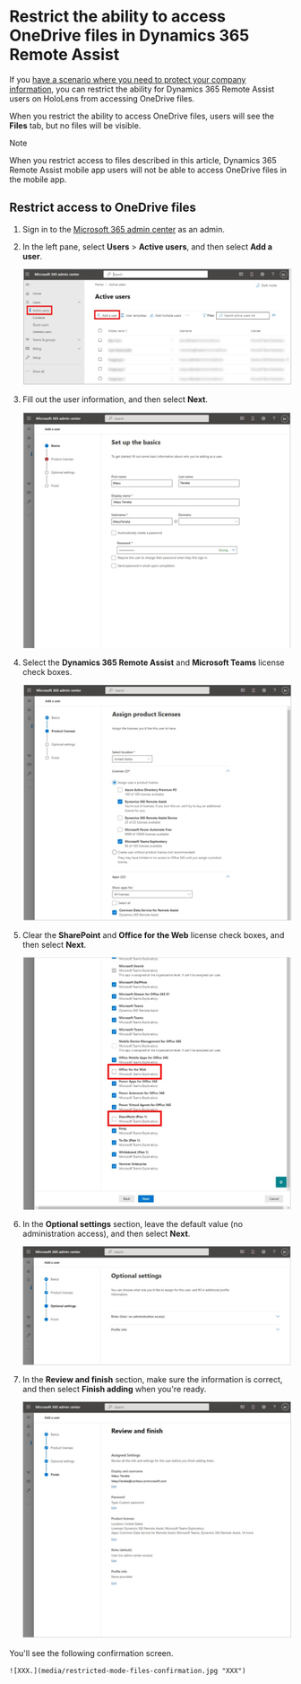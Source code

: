
# Restrict the ability to access OneDrive files in Dynamics 365 Remote Assist

If you [have a scenario where you need to protect your company information](restricted-mode-overview.md), you can restrict the ability for Dynamics 365 Remote Assist users on HoloLens from accessing OneDrive files. 

When you restrict the ability to access OneDrive files, users will see the **Files** tab, but no files will be visible. 

> [!NOTE]
> When you restrict access to files described in this article, Dynamics 365 Remote Assist mobile app users will not be able to access OneDrive files in the mobile app. 

## Restrict access to OneDrive files

1. Sign in to the [Microsoft 365 admin center](https://admin.microsoft.com/Adminportal/Home?#/users) as an admin. 

2. In the left pane, select **Users** > **Active users**, and then select **Add a user**.

    ![XXX.](media/restricted-mode-files-add-user.jpg "XXX")

3. Fill out the user information, and then select **Next**.

    ![XXX.](media/restricted-mode-files-user-info.jpg "XXX")

4. Select the **Dynamics 365 Remote Assist** and **Microsoft Teams** license check boxes.

    ![XXX.](media/restricted-mode-files-select-licenses.jpg "XXX")

5. Clear the **SharePoint** and **Office for the Web** license check boxes, and then select **Next**.

    ![XXX.](media/restricted-mode-files-clear-licenses.jpg "XXX")

6. In the **Optional settings** section, leave the default value (no administration access), and then select **Next**.

    ![XXX.](media/restricted-mode-files-optional-settings.jpg "XXX")

7. In the **Review and finish** section, make sure the information is correct, and then select **Finish adding** when you're ready.
    
    ![XXX.](media/restricted-mode-files-review.jpg "XXX")

You'll see the following confirmation screen. 

    ![XXX.](media/restricted-mode-files-confirmation.jpg "XXX")
